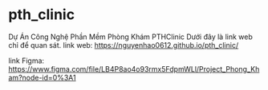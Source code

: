 # pth_clinic
Dự Án Công Nghệ Phần Mềm
Phòng Khám PTHClinic
Dưới đây là link web chỉ để quan sát.
link web: https://nguyenhao0612.github.io/pth_clinic/

link Figma: https://www.figma.com/file/LB4P8ao4o93rmx5FdpmWLl/Project_Phong_Kham?node-id=0%3A1
